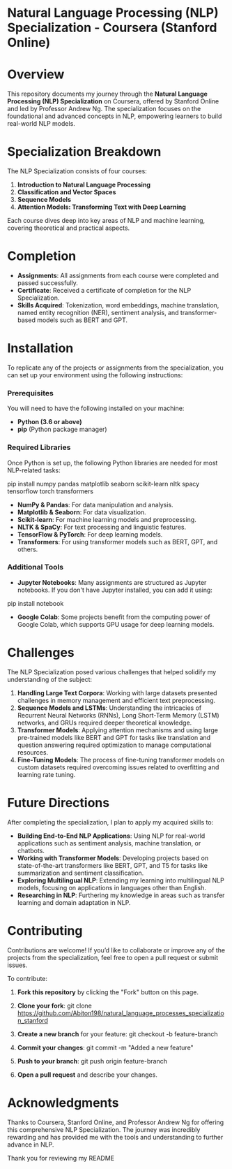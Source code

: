 # Natural Language Processing (NLP) Specialization - Coursera (Stanford Online)

# Overview

This repository documents my journey through the **Natural Language Processing (NLP) Specialization** on Coursera, offered by Stanford Online and led by Professor Andrew Ng. The specialization focuses on the foundational and advanced concepts in NLP, empowering learners to build real-world NLP models.

# Specialization Breakdown

The NLP Specialization consists of four courses:

1. **Introduction to Natural Language Processing**
2. **Classification and Vector Spaces**
3. **Sequence Models**
4. **Attention Models: Transforming Text with Deep Learning**

Each course dives deep into key areas of NLP and machine learning, covering theoretical and practical aspects.

# Completion

- **Assignments**: All assignments from each course were completed and passed successfully.
- **Certificate**: Received a certificate of completion for the NLP Specialization.
- **Skills Acquired**: Tokenization, word embeddings, machine translation, named entity recognition (NER), sentiment analysis, and transformer-based models such as BERT and GPT.

# Installation

To replicate any of the projects or assignments from the specialization, you can set up your environment using the following instructions:

### Prerequisites

You will need to have the following installed on your machine:

- **Python (3.6 or above)**
- **pip** (Python package manager)

### Required Libraries

Once Python is set up, the following Python libraries are needed for most NLP-related tasks:

   pip install numpy pandas matplotlib seaborn scikit-learn nltk spacy tensorflow torch transformers


- **NumPy & Pandas**: For data manipulation and analysis.
- **Matplotlib & Seaborn**: For data visualization.
- **Scikit-learn**: For machine learning models and preprocessing.
- **NLTK & SpaCy**: For text processing and linguistic features.
- **TensorFlow & PyTorch**: For deep learning models.
- **Transformers**: For using transformer models such as BERT, GPT, and others.

### Additional Tools

- **Jupyter Notebooks**: Many assignments are structured as Jupyter notebooks. If you don't have Jupyter installed,      you can add it using:
 
 pip install notebook
   

- **Google Colab**: Some projects benefit from the computing power of Google Colab, which supports GPU usage for deep learning models.

# Challenges

The NLP Specialization posed various challenges that helped solidify my understanding of the subject:

1. **Handling Large Text Corpora**: Working with large datasets presented challenges in memory management and efficient text preprocessing.
2. **Sequence Models and LSTMs**: Understanding the intricacies of Recurrent Neural Networks (RNNs), Long Short-Term Memory (LSTM) networks, and GRUs required deeper theoretical knowledge.
3. **Transformer Models**: Applying attention mechanisms and using large pre-trained models like BERT and GPT for tasks like translation and question answering required optimization to manage computational resources.
4. **Fine-Tuning Models**: The process of fine-tuning transformer models on custom datasets required overcoming issues related to overfitting and learning rate tuning.

# Future Directions

After completing the specialization, I plan to apply my acquired skills to:

- **Building End-to-End NLP Applications**: Using NLP for real-world applications such as sentiment analysis, machine translation, or chatbots.
- **Working with Transformer Models**: Developing projects based on state-of-the-art transformers like BERT, GPT, and T5 for tasks like summarization and sentiment classification.
- **Exploring Multilingual NLP**: Extending my learning into multilingual NLP models, focusing on applications in languages other than English.
- **Researching in NLP**: Furthering my knowledge in areas such as transfer learning and domain adaptation in NLP.

# Contributing

Contributions are welcome! If you’d like to collaborate or improve any of the projects from the specialization, feel free to open a pull request or submit issues.

To contribute:

1. **Fork this repository** by clicking the "Fork" button on this page.
2. **Clone your fork**:
   git clone https://github.com/Abiton198/natural_language_processes_specialization_stanford
  
3. **Create a new branch** for your feature:
   git checkout -b feature-branch
   
4. **Commit your changes**:
   git commit -m "Added a new feature"
   
5. **Push to your branch**:
   git push origin feature-branch
  
6. **Open a pull request** and describe your changes.

# Acknowledgments

Thanks to Coursera, Stanford Online, and Professor Andrew Ng for offering this comprehensive NLP Specialization. The journey was incredibly rewarding and has provided me with the tools and understanding to further advance in NLP.

Thank you for reviewing my README

